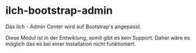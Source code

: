 ilch-bootstrap-admin
====================
Das ilch - Admin Center wird auf Bootstrap's angepasst.

Diese Modul ist in der Entwiklung, somit gibt es kein Support.
Daher wäre es möglich das es bei einer Installation nicht funktioniert.
